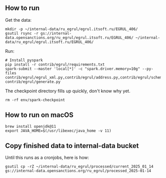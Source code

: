 
## How to run

Get the data:

	mkdir -p ~/internal-data/ru_egrul/egrul.itsoft.ru/EGRUL_406/
	gsutil rsync -r gs://internal-data.opensanctions.org/ru_egrul/egrul.itsoft.ru/EGRUL_406/ ~/internal-data/ru_egrul/egrul.itsoft.ru/EGRUL_406/

Run:

	# Install pyspark
	pip install -r contrib/egrul/requirements.txt
	spark-submit --master 'local[*]' -c "spark.driver.memory=10g" --py-files contrib/egrul/egrul_xml.py,contrib/egrul/address.py,contrib/egrul/schema.py contrib/egrul/generate.py

The checkpoint directory fills up quickly, don't know why yet.

	rm -rf env/spark-checkpoint


## How to run on macOS

	brew install openjdk@11
	export JAVA_HOME=$(/usr/libexec/java_home -v 11)


## Copy finished data to internal-data bucket

Until this runs as a cronjobs, here is how:

    gsutil cp -rZ ~/internal-data/ru_egrul/processed/current_2025_01_14 gs://internal-data.opensanctions.org/ru_egrul/processed_2025-01-14
